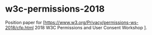 # w3c-permissions-2018
Position paper for [https://www.w3.org/Privacy/permissions-ws-2018/cfp.html 2018 W3C Permissions and User Consent Workshop ].
